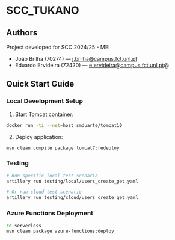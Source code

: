 # SCC_TUKANO

## Authors
Project developed for SCC 2024/25 - MEI

- João Brilha (70274) — j.brilha@campus.fct.unl.pt
- Eduardo Ervideira (72420) — e.ervideira@campus.fct.unl.pt@

## Quick Start Guide

### Local Development Setup

1. Start Tomcat container:
```bash
docker run -ti --net=host smduarte/tomcat10
```

2. Deploy application:
```bash
mvn clean compile package tomcat7:redeploy
```

### Testing

```bash
# Run specific local test scenario
artillery run testing/local/users_create_get.yaml

# Or run cloud test scenario
artillery run testing/cloud/users_create_get.yaml
```


### Azure Functions Deployment

```bash
cd serverless
mvn clean package azure-functions:deploy
```
